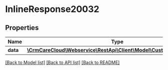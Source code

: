 # InlineResponse20032

## Properties
Name | Type | Description | Notes
------------ | ------------- | ------------- | -------------
**data** | [**\CrmCareCloud\Webservice\RestApi\Client\Model\CustomerAddressType**](CustomerAddressType.md) |  | [optional] 

[[Back to Model list]](../../README.md#documentation-for-models) [[Back to API list]](../../README.md#documentation-for-api-endpoints) [[Back to README]](../../README.md)

